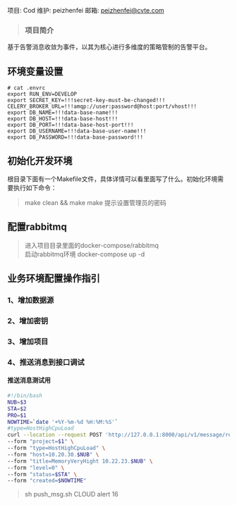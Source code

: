 项目: Cod
维护: peizhenfei
邮箱: peizhenfei@cvte.com

> ### 项目简介
基于告警消息收敛为事件，以其为核心进行多维度的策略管制的告警平台。

## 环境变量设置

```
# cat .envrc
export RUN_ENV=DEVELOP
export SECRET_KEY=!!!secret-key-must-be-changed!!!
CELERY_BROKER_URL=!!!amqp://user:password@host:port/vhost!!!
export DB_NAME=!!!data-base-name!!!
export DB_HOST=!!!data-base-host!!!
export DB_PORT=!!!data-base-host-port!!!
export DB_USERNAME=!!!data-base-user-name!!!
export DB_PASSWORD=!!!data-base-password!!!
```

## 初始化开发环境
根目录下面有一个Makefile文件，具体详情可以看里面写了什么。初始化环境需要执行如下命令：
> make clean  &&  make make
> 提示设置管理员的密码

## 配置rabbitmq
> 进入项目目录里面的docker-compose/rabbitmq  
> 启动rabbitmq环境 docker-compose up -d


## 业务环境配置操作指引
### 1、增加数据源
### 2、增加密钥
### 3、增加项目
### 4、推送消息到接口调试
#### 推送消息测试用

```bash
#!/bin/bash
NUB=$3
STA=$2
PRO=$1
NOWTIME=`date '+%Y-%m-%d %H:%M:%S'`
#type=HostHighCpuLoad
curl --location --request POST 'http://127.0.0.1:8000/api/v1/message/restapi/?token=f24be027127a47c989971743a1601406' \
--form "project=$1" \
--form "type=HostHighCpuLoad" \
--form "host=10.20.30.$NUB" \
--form "title=MemoryVeryHight 10.22.23.$NUB" \
--form "level=0" \
--form "status=$STA" \
--form "created=$NOWTIME"
```
> sh push_msg.sh CLOUD alert 16
